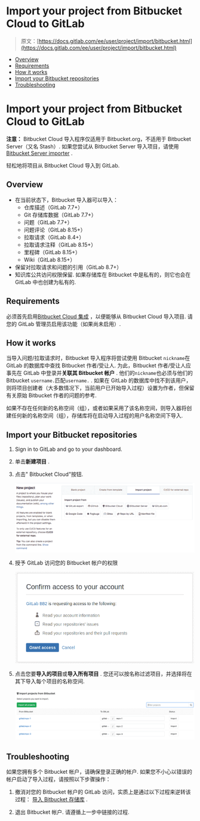 # Import your project from Bitbucket Cloud to GitLab

> 原文：[https://docs.gitlab.com/ee/user/project/import/bitbucket.html](https://docs.gitlab.com/ee/user/project/import/bitbucket.html)

*   [Overview](#overview)
*   [Requirements](#requirements)
*   [How it works](#how-it-works)
*   [Import your Bitbucket repositories](#import-your-bitbucket-repositories)
*   [Troubleshooting](#troubleshooting)

# Import your project from Bitbucket Cloud to GitLab[](#import-your-project-from-bitbucket-cloud-to-gitlab "Permalink")

**注意：** Bitbucket Cloud 导入程序仅适用于 Bitbucket.org，不适用于 Bitbucket Server（又名 Stash）. 如果您尝试从 Bitbucket Server 导入项目，请使用[Bitbucket Server importer](bitbucket_server.html) .

轻松地将项目从 Bitbucket Cloud 导入到 GitLab.

## Overview[](#overview "Permalink")

*   在当前状态下，Bitbucket 导入器可以导入：
    *   仓库描述（GitLab 7.7+）
    *   Git 存储库数据（GitLab 7.7+）
    *   问题（GitLab 7.7+）
    *   问题评论（GitLab 8.15+）
    *   拉取请求（GitLab 8.4+）
    *   拉取请求注释（GitLab 8.15+）
    *   里程碑（GitLab 8.15+）
    *   Wiki（GitLab 8.15+）
*   保留对拉取请求和问题的引用（GitLab 8.7+）
*   知识库公共访问权限保留. 如果存储库在 Bitbucket 中是私有的，则它也会在 GitLab 中也创建为私有的.

## Requirements[](#requirements "Permalink")

必须首先启用[Bitbucket Cloud 集成](../../../integration/bitbucket.html) ，以便能够从 Bitbucket Cloud 导入项目. 请您的 GitLab 管理员启用该功能（如果尚未启用）.

## How it works[](#how-it-works "Permalink")

当导入问题/拉取请求时，Bitbucket 导入程序将尝试使用 Bitbucket `nickname`在 GitLab 的数据库中查找 Bitbucket 作者/受让人. 为此，Bitbucket 作者/受让人应事先在 GitLab 中登录并**关联其 Bitbucket 帐户** . 他们的`nickname`也必须与他们的 Bitbucket `username.`匹配`username.` . 如果在 GitLab 的数据库中找不到该用户，则将项目创建者（大多数情况下，当前用户已开始导入过程）设置为作者，但保留有关原始 Bitbucket 作者的问题的参考.

如果不存在任何新的名称空间（组），或者如果采用了该名称空间，则导入器将创建任何新的名称空间（组），存储库将在启动导入过程的用户名称空间下导入.

## Import your Bitbucket repositories[](#import-your-bitbucket-repositories "Permalink")

1.  Sign in to GitLab and go to your dashboard.
2.  单击**新建项目** .

3.  点击" Bitbucket Cloud"按钮.

    [![Bitbucket](img/33da6433c882c8bcc4c699a4e0008b7c.png)](img/import_projects_from_new_project_page.png)

4.  授予 GitLab 访问您的 Bitbucket 帐户的权限

    [![Grant access](img/ea804dce7429c547bcf0703446150f59.png)](img/bitbucket_import_grant_access.png)

5.  点击您要**导入的项目**或**导入所有项目** . 您还可以按名称过滤项目，并选择将在其下导入每个项目的名称空间.

    [![Import projects](img/01df5698e4465e052dcb7bf0ed6a55ae.png)](img/bitbucket_import_select_project_v12_3.png)

## Troubleshooting[](#troubleshooting "Permalink")

如果您拥有多个 Bitbucket 帐户，请确保登录正确的帐户. 如果您不小心以错误的帐户启动了导入过程，请按照以下步骤操作：

1.  撤消对您的 Bitbucket 帐户的 GitLab 访问，实质上是通过以下过程来逆转该过程： [导入 Bitbucket 存储库](#import-your-bitbucket-repositories) .

2.  退出 Bitbucket 帐户. 请遵循上一步中链接的过程.